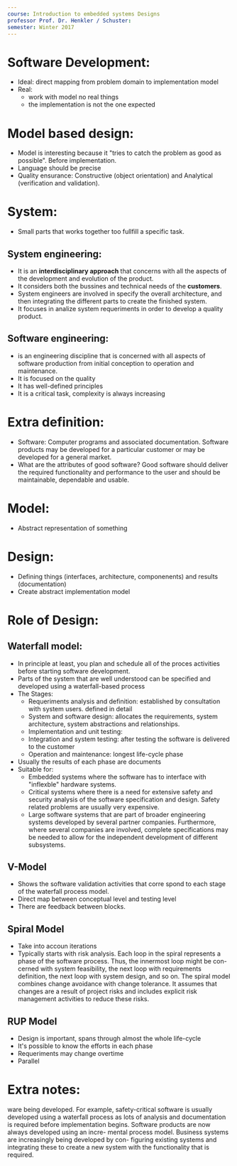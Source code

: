 ```yaml
---
course: Introduction to embedded systems Designs
professor Prof. Dr. Henkler / Schuster:
semester: Winter 2017
---
```


# Software Development:
- Ideal: direct mapping from problem domain to implementation model
- Real:
    - work with model no real things
    - the implementation is not the one expected 

# Model based design:
- Model is interesting because it "tries to catch the problem as good as possible". Before implementation.
- Language should be precise
- Quality ensurance: Constructive (object orientation) and Analytical (verification and validation).

# System:
- Small parts that works together too fullfill a specific task.

##  System engineering: 
- It is an **interdisciplinary approach** that concerns with all the aspects of the development and evolution of the product. 
- It considers both the bussines and technical needs of the **customers**.
- System engineers are involved in specify the overall architecture, and then integrating the different parts to create the finished system. 
- It focuses in analize system requeriments in order to develop a quality product.

## Software engineering: 
- is an engineering discipline that is concerned with all aspects of software production from initial conception to operation and maintenance. 
- It is focused on the quality
- It has well-defined principles
- It is a critical task, complexity is always increasing

# Extra definition:
- Software: Computer programs and associated documentation. Software products may be developed for a particular customer or may be developed for a general market.
- What are the attributes of good software?  Good software should deliver the required functionality and performance to the user and should be maintainable, dependable and usable.

# Model: 
- Abstract representation of something

# Design:
- Defining things (interfaces, architecture, componenents)  and results (documentation)
- Create abstract implementation model

# Role of Design:
## Waterfall model:
- In principle at least, you plan and schedule all of the proces
activities before starting software development.
- Parts of the system that are well understood can be specified and developed using a waterfall-based process
- The Stages:
    - Requeriments analysis and definition: established by consultation with system users. defined in detail
    - System and software design: allocates the requirements, system architecture, system abstractions and relationships.
    - Implementation and unit testing: 
    - Integration and system testing: after testing the software is delivered to the customer
    - Operation and maintenance: longest life-cycle phase
- Usually the results of each phase are documents
- Suitable for:
    - Embedded systems where the software has to interface with "inflexble" hardware systems. 
    - Critical systems where there is a need for extensive safety and security analysis of the software specification and design. Safety related problems are usually very expensive.
    - Large software systems that are part of broader engineering systems developed by several partner companies. Furthermore, where several companies are involved, complete specifications may be needed to allow for the independent development of different subsystems.

## V-Model
- Shows the software validation activities that corre spond to each stage of the waterfall process model.
- Direct map between conceptual level and testing level
- There are feedback between blocks.

## Spiral Model
- Take into accoun iterations
- Typically starts with risk analysis.
Each loop in the spiral represents a phase of the software process. Thus, the innermost loop might be con-
cerned with system feasibility, the next loop with requirements definition, the next loop with system design, 
and so on. The spiral model combines change avoidance with change tolerance. It assumes that changes are 
a result of project risks and includes explicit risk management activities to reduce these risks.

## RUP Model
- Design is important, spans through almost the whole life-cycle
- It's possible to know the efforts in each phase
- Requeriments may change overtime
- Parallel

# Extra notes:
ware being developed. For example, safety-critical software is usually developed 
using a waterfall process as lots of analysis and documentation is required before 
implementation begins. Software products are now always developed using an incre-
mental process model. Business systems are increasingly being developed by con-
figuring existing systems and integrating these to create a new system with the 
functionality that is required.




